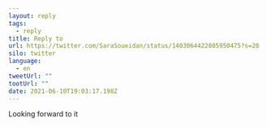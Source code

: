 ```yaml
---
layout: reply
tags:
  - reply
title: Reply to
url: https://twitter.com/SaraSoueidan/status/1403064422805950475?s=20
silo: twitter
language:
  - en
tweetUrl: ""
tootUrl: ""
date: 2021-06-10T19:03:17.198Z
---
```

Looking forward to it